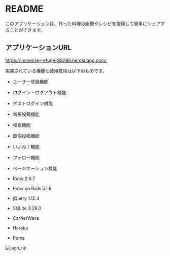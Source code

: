 # README

このアプリケーションは、作った料理の画像やレシピを投稿して簡単にシェアすることができます。

## アプリケーションURL

https://immense-refuge-98296.herokuapp.com/


実装されている機能と使用技術は以下のものです。

* ユーザー登録機能

* ログイン・ログアウト機能

* ゲストログイン機能

* 新規投稿機能

* 検索機能

* 画像投稿機能

* いいね！機能

* フォロー機能

* ページネーション機能

* Ruby 2.6.7

* Ruby on Rails 5.1.6

* jQuery 1.12.4

* SQLite 3.28.0

* CarrierWave

* Heroku

* Puma

![sign_up](https://user-images.githubusercontent.com/80524490/133356356-2702d2e3-5cda-4e90-9214-f74e0031ee19.gif)
